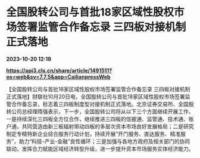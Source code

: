 # 全国股转公司与首批18家区域性股权市场签署监管合作备忘录 三四板对接机制正式落地

**2023-10-20 12:18**

**https://api3.cls.cn/share/article/1491511?os=web&sv=7.7.5&app=CailianpressWeb**

【全国股转公司与首批18家区域性股权市场签署监管合作备忘录 三四板对接机制正式落地】财联社10月20日电，全国股转公司与首批18家区域性股权市场签署监管合作备忘录，标志着三四板制度型对接机制正式落地。北京证券交易所、全国股转公司总经理隋强表示，下一步，全国股转公司将从以下三个方面继续开展工作，一是持续深化三四板全方位合作，继续推进三四板的信披通、监管通、技术通、账户通，共同营造由新三板辐射带动四板的多层次资本市场良好发展格局；二是研究制定专精特新企业综合服务行动计划，持续开展“开门服务、直达服务、精准服务”，助力“科技-产业-金融”良性循环；三是加强与各地方政府及相关部门的协同联动，发挥合力赋能区域经济转型升级，进一步提升资本市场服务实体经济能力。